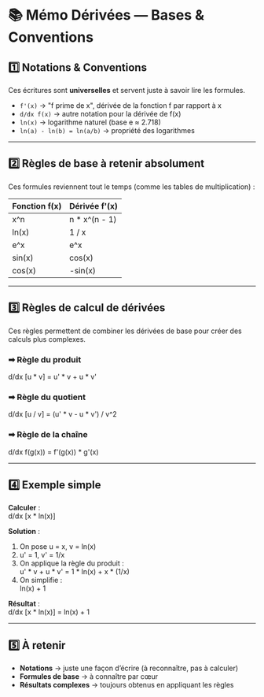 # 📚 Mémo Dérivées — Bases & Conventions

## 1️⃣ Notations & Conventions

Ces écritures sont **universelles** et servent juste à savoir lire les formules.

- `f'(x)` → "f prime de x", dérivée de la fonction f par rapport à x
- `d/dx f(x)` → autre notation pour la dérivée de f(x)
- `ln(x)` → logarithme naturel (base e ≈ 2.718)
- `ln(a) - ln(b) = ln(a/b)` → propriété des logarithmes

---

## 2️⃣ Règles de base à retenir absolument

Ces formules reviennent tout le temps (comme les tables de multiplication) :

| Fonction f(x)    | Dérivée f'(x)       |
|------------------|--------------------|
| x^n              | n * x^(n - 1)      |
| ln(x)            | 1 / x              |
| e^x              | e^x                |
| sin(x)           | cos(x)              |
| cos(x)           | -sin(x)             |

---

## 3️⃣ Règles de calcul de dérivées

Ces règles permettent de combiner les dérivées de base pour créer des calculs plus complexes.

### ➡ Règle du produit
d/dx [u * v] = u' * v + u * v'

### ➡ Règle du quotient
d/dx [u / v] = (u' * v - u * v') / v^2

### ➡ Règle de la chaîne
d/dx f(g(x)) = f'(g(x)) * g'(x)

---

## 4️⃣ Exemple simple

**Calculer** :  
d/dx [x * ln(x)]

**Solution** :
1. On pose u = x, v = ln(x)
2. u' = 1, v' = 1/x
3. On applique la règle du produit :  
   u' * v + u * v' = 1 * ln(x) + x * (1/x)
4. On simplifie :  
   ln(x) + 1

**Résultat** :  
d/dx [x * ln(x)] = ln(x) + 1

---

## 5️⃣ À retenir

- **Notations** → juste une façon d’écrire (à reconnaître, pas à calculer)
- **Formules de base** → à connaître par cœur
- **Résultats complexes** → toujours obtenus en appliquant les règles
